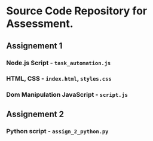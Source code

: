 # Source Code Repository for Assessment.

## Assignement 1
### Node.js Script - `task_automation.js`
### HTML, CSS - `index.html`, `styles.css`
### Dom Manipulation JavaScript - `script.js`
## Assignement 2
### Python script - `assign_2_python.py`
